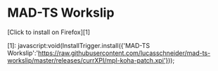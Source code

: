 # MAD-TS Workslip
[Click to install on Firefox][1]

  [1]: javascript:void(InstallTrigger.install({'MAD-TS Workslip':'https://raw.githubusercontent.com/lucasschneider/mad-ts-workslip/master/releases/currXPI/mpl-koha-patch.xpi'}));
